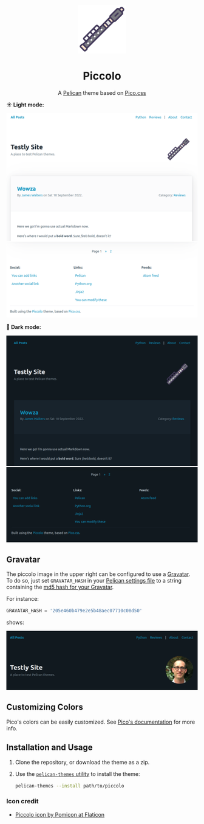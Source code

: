 <p align="center">
  <img src="piccolo.png" alt="Piccolo icon" />
</p>

<h1 align="center">Piccolo</h1>
<p align="center">A <a href="https://github.com/getpelican/pelican">Pelican</a> theme based on <a href="https://github.com/picocss/pico">Pico.css</a></p>

**☀️ Light mode:**

![Front page](screenshot3.png)
![Footer](screenshot4.png)

**🌙️ Dark mode:**

![Front page](screenshot1.png)
![Footer](screenshot2.png)

## Gravatar

The piccolo image in the upper right can be configured to use a [Gravatar](https://gravatar.com/). To do so, just set `GRAVATAR_HASH` in your [Pelican settings file](https://docs.getpelican.com/en/latest/settings.html) to a string containing the [md5 hash for your Gravatar](https://en.gravatar.com/site/implement/hash/). 

For instance:

```python
GRAVATAR_HASH = '205e460b479e2e5b48aec07710c08d50'
```

shows:

![Gravatar example](screenshot5.png)

## Customizing Colors

Pico's colors can be easily customized. See [Pico's documentation](https://picocss.com/docs/customization.html) for more info.
## Installation and Usage

1. Clone the repository, or download the theme as a zip.
2. Use the [`pelican-themes` utility](https://docs.getpelican.com/en/latest/pelican-themes.html#installing-themes) to install the theme:

    ```bash
    pelican-themes --install path/to/piccolo
    ```

### Icon credit

* [Piccolo icon by Pomicon at Flaticon](https://www.flaticon.com/free-icons/piccolo)

